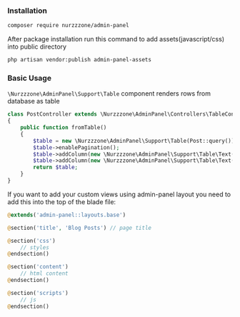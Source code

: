### Installation

```sh
composer require nurzzzone/admin-panel
```
After package installation run this command to add assets(javascript/css) into public directory 
```sh
php artisan vendor:publish admin-panel-assets
```

### Basic Usage
`\Nurzzzone\AdminPanel\Support\Table` component renders rows from database as table

```php
class PostController extends \Nurzzzone\AdminPanel\Controllers\TableController
{
    public function fromTable() 
    {
        $table = new \Nurzzzone\AdminPanel\Support\Table(Post::query());
        $table->enablePagination();
        $table->addColumn(new \Nurzzzone\AdminPanel\Support\Table\Text('ID', 'id'));
        $table->addColumn(new \Nurzzzone\AdminPanel\Support\Table\Text('Title', 'title'));
        return $table;
    }
}
```
If you want to add your custom views using admin-panel layout you need to add this into the top of the blade file:
```php
@extends('admin-panel::layouts.base')

@section('title', 'Blog Posts') // page title

@section('css')
    // styles
@endsection()

@section('content')
    // html content
@endsection()

@section('scripts')
    // js
@endsection()
```